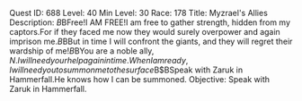 Quest ID: 688
Level: 40
Min Level: 30
Race: 178
Title: Myzrael's Allies
Description: <Myzrael speaks.>$B$BFree!I AM FREE!I am free to gather strength, hidden from my captors.For if they faced me now they would surely overpower and again imprison me.$B$BBut in time I will confront the giants, and they will regret their wardship of me!$B$BYou are a noble ally, $N.I will need your help again in time.When I am ready, I will need you to summon me to the surface$B$BSpeak with Zaruk in Hammerfall.He knows how I can be summoned.
Objective: Speak with Zaruk in Hammerfall.
